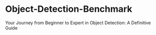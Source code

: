 # Object-Detection-Benchmark
Your Journey from Beginner to Expert in Object Detection: A Definitive Guide
